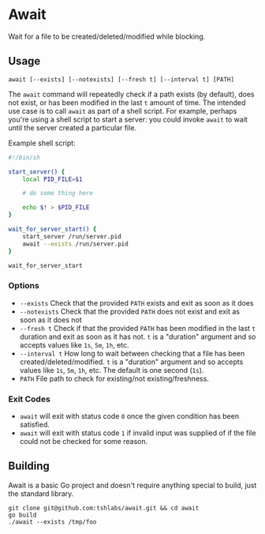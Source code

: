 # Await

Wait for a file to be created/deleted/modified while blocking.

## Usage

```
await [--exists] [--notexists] [--fresh t] [--interval t] [PATH]
```

The `await` command will repeatedly check if a path exists (by default), does not exist,
or has been modified in the last `t` amount of time. The intended use case is to call `await`
as part of a shell script. For example, perhaps you're using a shell script to start a server:
you could invoke `await` to wait until the server created a particular file.

Example shell script:

```bash
#!/bin/sh

start_server() {
    local PID_FILE=$1

    # do some thing here

    echo $! > $PID_FILE
}

wait_for_server_start() {
    start_server /run/server.pid
    await --exists /run/server.pid
}

wait_for_server_start
```

### Options

* `--exists` Check that the provided `PATH` exists and exit as soon as it does
* `--notexists` Check that the provided `PATH` does not exist and exit as soon as it does not
* `--fresh t` Check if that the provided `PATH` has been modified in the last `t` duration and
  exit as soon as it has not. `t` is a "duration" argument and so accepts values like `1s`, `5m`,
  `1h`, etc.
* `--interval t` How long to wait between checking that a file has been created/deleted/modified.
  `t` is a "duration" argument and so accepts values like `1s`, `5m`, `1h`, etc. The default is
  one second (`1s`).
* `PATH` File path to check for existing/not existing/freshness.

### Exit Codes

* `await` will exit with status code `0` once the given condition has been satisfied.
* `await` will exit with status code `1` if invalid input was supplied of if the file
  could not be checked for some reason.

## Building

Await is a basic Go project and doesn't require anything special to build, just the
standard library.

```
git clone git@github.com:tshlabs/await.git && cd await
go build
./await --exists /tmp/foo
```
